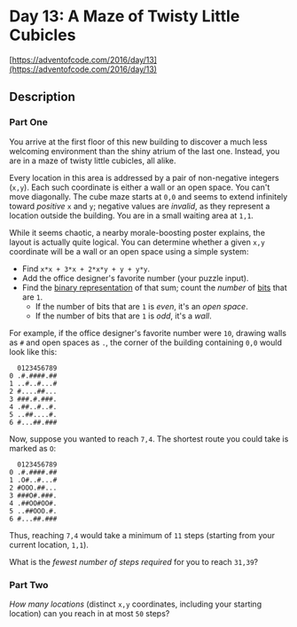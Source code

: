 # Day 13: A Maze of Twisty Little Cubicles

[https://adventofcode.com/2016/day/13](https://adventofcode.com/2016/day/13)

## Description

### Part One

You arrive at the first floor of this new building to discover a much less welcoming environment than the shiny atrium of the last one. Instead, you are in a maze of <span title="You are in a twisty alike of little cubicles, all maze.">twisty little cubicles</span>, all alike.

Every location in this area is addressed by a pair of non-negative integers (`x,y`). Each such coordinate is either a wall or an open space. You can't move diagonally. The cube maze starts at `0,0` and seems to extend infinitely toward _positive_ `x` and `y`; negative values are _invalid_, as they represent a location outside the building. You are in a small waiting area at `1,1`.

While it seems chaotic, a nearby morale-boosting poster explains, the layout is actually quite logical. You can determine whether a given `x,y` coordinate will be a wall or an open space using a simple system:

*   Find `x*x + 3*x + 2*x*y + y + y*y`.
*   Add the office designer's favorite number (your puzzle input).
*   Find the [binary representation](https://en.wikipedia.org/wiki/Binary_number) of that sum; count the _number_ of [bits](https://en.wikipedia.org/wiki/Bit) that are `1`.
    *   If the number of bits that are `1` is _even_, it's an _open space_.
    *   If the number of bits that are `1` is _odd_, it's a _wall_.

For example, if the office designer's favorite number were `10`, drawing walls as `#` and open spaces as `.`, the corner of the building containing `0,0` would look like this:

      0123456789
    0 .#.####.##
    1 ..#..#...#
    2 #....##...
    3 ###.#.###.
    4 .##..#..#.
    5 ..##....#.
    6 #...##.###
    

Now, suppose you wanted to reach `7,4`. The shortest route you could take is marked as `O`:

      0123456789
    0 .#.####.##
    1 .O#..#...#
    2 #OOO.##...
    3 ###O#.###.
    4 .##OO#OO#.
    5 ..##OOO.#.
    6 #...##.###
    

Thus, reaching `7,4` would take a minimum of `11` steps (starting from your current location, `1,1`).

What is the _fewest number of steps required_ for you to reach `31,39`?

### Part Two

_How many locations_ (distinct `x,y` coordinates, including your starting location) can you reach in at most `50` steps?
